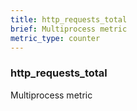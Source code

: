 ```yaml
---
title: http_requests_total
brief: Multiprocess metric
metric_type: counter
---
```

### http_requests_total

Multiprocess metric